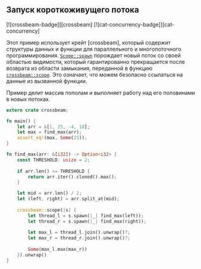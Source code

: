 ## Запуск короткоживущего потока

[![crossbeam-badge]][crossbeam] [![cat-concurrency-badge]][cat-concurrency]

Этот пример использует крейт [crossbeam], который содержит структуры данных и функции для параллельного и многопоточного программирования. [`Scope::spawn`](https://docs.rs/crossbeam/*/crossbeam/thread/struct.Scope.html#method.spawn) порождает новый  поток со своей областью видимости, который гарантированно прекращается после возврата из области замыкания, переданной в функцию [`crossbeam::scope`](https://docs.rs/crossbeam/*/crossbeam/fn.scope.html). Это означает, что можем безопасно ссылаться на данные из вызванной функции.

Пример делит массив пополам и выполняет работу над его половинами в новых потоках.

```rust
extern crate crossbeam;

fn main() {
    let arr = &[1, 25, -4, 10];
    let max = find_max(arr);
    assert_eq!(max, Some(25));
}

fn find_max(arr: &[i32]) -> Option<i32> {
    const THRESHOLD: usize = 2;
  
    if arr.len() <= THRESHOLD {
        return arr.iter().cloned().max();
    }

    let mid = arr.len() / 2;
    let (left, right) = arr.split_at(mid);
  
    crossbeam::scope(|s| {
        let thread_l = s.spawn(|_| find_max(left));
        let thread_r = s.spawn(|_| find_max(right));
  
        let max_l = thread_l.join().unwrap()?;
        let max_r = thread_r.join().unwrap()?;
  
        Some(max_l.max(max_r))
    }).unwrap()
}
```


